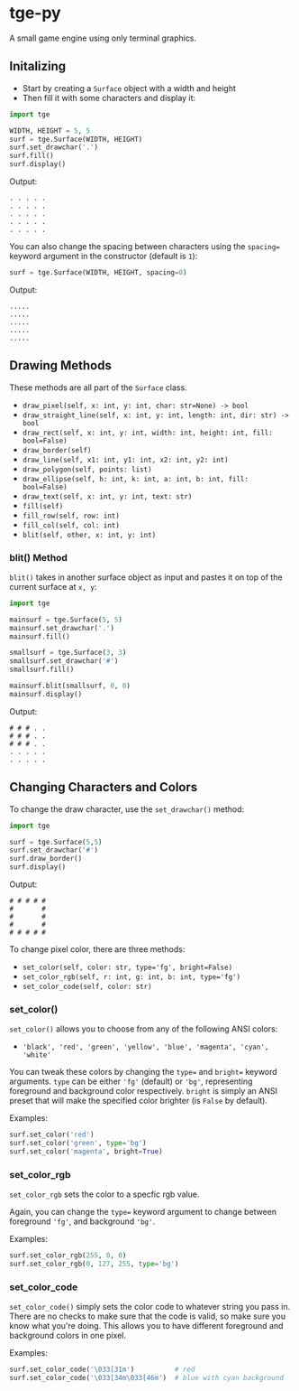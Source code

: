 # tge-py
A small game engine using only terminal graphics.

## Initalizing
- Start by creating a `Surface` object with a width and height
- Then fill it with some characters and display it:

```py
import tge

WIDTH, HEIGHT = 5, 5
surf = tge.Surface(WIDTH, HEIGHT)
surf.set_drawchar('.')
surf.fill()
surf.display()
```
Output:
```
. . . . .
. . . . .
. . . . .
. . . . .
. . . . .
```

You can also change the spacing between characters using the `spacing=` keyword argument in the constructor (default is `1`):
```py
surf = tge.Surface(WIDTH, HEIGHT, spacing=0)
```
Output:
```
.....
.....
.....
.....
.....
```

## Drawing Methods
These methods are all part of the `Surface` class.
- `draw_pixel(self, x: int, y: int, char: str=None) -> bool`
- `draw_straight_line(self, x: int, y: int, length: int, dir: str) -> bool`
- `draw_rect(self, x: int, y: int, width: int, height: int, fill: bool=False)`
- `draw_border(self)`
- `draw_line(self, x1: int, y1: int, x2: int, y2: int)`
- `draw_polygon(self, points: list)`
- `draw_ellipse(self, h: int, k: int, a: int, b: int, fill: bool=False)`
- `draw_text(self, x: int, y: int, text: str)`
- `fill(self)`
- `fill_row(self, row: int)`
- `fill_col(self, col: int)`
- `blit(self, other, x: int, y: int)`

### blit() Method
`blit()` takes in another surface object as input and pastes it on top of the current surface at `x, y`:
```py
import tge

mainsurf = tge.Surface(5, 5)
mainsurf.set_drawchar('.')
mainsurf.fill()

smallsurf = tge.Surface(3, 3)
smallsurf.set_drawchar('#')
smallsurf.fill()

mainsurf.blit(smallsurf, 0, 0)
mainsurf.display()
```
Output:
```
# # # . .
# # # . .
# # # . .
. . . . .
. . . . .
```

## Changing Characters and Colors
To change the draw character, use the `set_drawchar()` method:
```py
import tge

surf = tge.Surface(5,5)
surf.set_drawchar('#')
surf.draw_border()
surf.display()
```
Output:
```
# # # # #
#       #
#       #
#       #
# # # # #
```

To change pixel color, there are three methods:
- `set_color(self, color: str, type='fg', bright=False)`
- `set_color_rgb(self, r: int, g: int, b: int, type='fg')`
- `set_color_code(self, color: str)`

### set_color()
`set_color()` allows you to choose from any of the following ANSI colors:
- `'black', 'red', 'green', 'yellow', 'blue', 'magenta', 'cyan', 'white'`

You can tweak these colors by changing the `type=` and `bright=` keyword arguments. `type` can be either `'fg'` (default) or `'bg'`, representing foreground and background color respectively.
`bright` is simply an ANSI preset that will make the specified color brighter (is `False` by default).

Examples:
```py
surf.set_color('red')
surf.set_color('green', type='bg')
surf.set_color('magenta', bright=True)
```

### set_color_rgb
`set_color_rgb` sets the color to a specfic rgb value.

Again, you can change the `type=` keyword argument to change between foreground `'fg'`, and background `'bg'`.

Examples:
```py
surf.set_color_rgb(255, 0, 0)
surf.set_color_rgb(0, 127, 255, type='bg')
```

### set_color_code
`set_color_code()` simply sets the color code to whatever string you pass in. There are no checks to make sure that the code is valid, so make sure you know what you're doing. 
This allows you to have different foreground and background colors in one pixel.

Examples:
```py
surf.set_color_code('\033[31m')          # red
surf.set_color_code('\033[34m\033[46m')  # blue with cyan background
```
